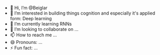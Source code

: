 - 👋 Hi, I’m @Beiglar
- 👀 I’m interested in building things cognition and especially it's applied form: Deep learning 
- 🌱 I’m currently learning RNNs
- 💞️ I’m looking to collaborate on ...
- 📫 How to reach me ...
- 😄 Pronouns: ...
- ⚡ Fun fact: ...

<!---
Beiglar/Beiglar is a ✨ special ✨ repository because its `README.md` (this file) appears on your GitHub profile.
You can click the Preview link to take a look at your changes.
--->
